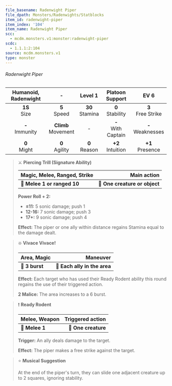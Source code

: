 ```yaml
---
file_basename: Radenwight Piper
file_dpath: Monsters/Radenwights/Statblocks
item_id: radenwight-piper
item_index: '104'
item_name: Radenwight Piper
scc:
  - mcdm.monsters.v1:monster:radenwight-piper
scdc:
  - 1.1.1:2:104
source: mcdm.monsters.v1
type: monster
---
```


###### Radenwight Piper

| Humanoid, Radenwight |            -            |       Level 1       |     Platoon Support     |          EV 6          |
| :------------------: | :---------------------: | :-----------------: | :---------------------: | :--------------------: |
|   **1S**<br/> Size   |    **5**<br/> Speed     | **30**<br/> Stamina |  **0**<br/> Stability   | **3**<br/> Free Strike |
| **-**<br/> Immunity  | **Climb**<br/> Movement |          -          | **-**<br/> With Captain | **-**<br/> Weaknesses  |
|   **0**<br/> Might   |   **0**<br/> Agility    |  **0**<br/> Reason  |  **+2**<br/> Intuition  |  **+1**<br/> Presence  |

<!-- -->
> ⚔️ **Piercing Trill (Signature Ability)**
>
> | **Magic, Melee, Ranged, Strike** |               **Main action** |
> | -------------------------------- | ----------------------------: |
> | **📏 Melee 1 or ranged 10**      | **🎯 One creature or object** |
>
> **Power Roll + 2:**
>
> - **≤11:** 5 sonic damage; push 1
> - **12-16:** 7 sonic damage; push 3
> - **17+:** 9 sonic damage; push 4
>
> **Effect:** The piper or one ally within distance regains Stamina equal to the damage dealt.

<!-- -->
> ❇️ **Vivace Vivace!**
>
> | **Area, Magic** |                 **Maneuver** |
> | --------------- | ---------------------------: |
> | **📏 3 burst**  | **🎯 Each ally in the area** |
>
> **Effect:** Each target who has used their Ready Rodent ability this round regains the use of their triggered action.
>
> **2 Malice:** The area increases to a 6 burst.

<!-- -->
> ❗️ **Ready Rodent**
>
> | **Melee, Weapon** | **Triggered action** |
> | ----------------- | -------------------: |
> | **📏 Melee 1**    |  **🎯 One creature** |
>
> **Trigger:** An ally deals damage to the target.
>
> **Effect:** The piper makes a free strike against the target.

<!-- -->
> ⭐️ **Musical Suggestion**
>
> At the end of the piper's turn, they can slide one adjacent creature up to 2 squares, ignoring stability.
